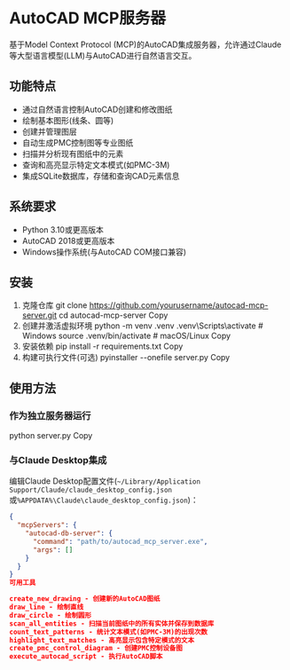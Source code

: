 # AutoCAD MCP服务器

基于Model Context Protocol (MCP)的AutoCAD集成服务器，允许通过Claude等大型语言模型(LLM)与AutoCAD进行自然语言交互。

## 功能特点

- 通过自然语言控制AutoCAD创建和修改图纸
- 绘制基本图形(线条、圆等)
- 创建并管理图层
- 自动生成PMC控制图等专业图纸
- 扫描并分析现有图纸中的元素
- 查询和高亮显示特定文本模式(如PMC-3M)
- 集成SQLite数据库，存储和查询CAD元素信息

## 系统要求

- Python 3.10或更高版本
- AutoCAD 2018或更高版本
- Windows操作系统(与AutoCAD COM接口兼容)

## 安装

1. 克隆仓库
git clone https://github.com/yourusername/autocad-mcp-server.git
cd autocad-mcp-server
Copy
2. 创建并激活虚拟环境
python -m venv .venv
.venv\Scripts\activate  # Windows
source .venv/bin/activate  # macOS/Linux
Copy
3. 安装依赖
pip install -r requirements.txt
Copy
4. 构建可执行文件(可选)
pyinstaller --onefile server.py
Copy
## 使用方法

### 作为独立服务器运行
python server.py
Copy
### 与Claude Desktop集成

编辑Claude Desktop配置文件(`~/Library/Application Support/Claude/claude_desktop_config.json`或`%APPDATA%\Claude\claude_desktop_config.json`)：

```json
{
  "mcpServers": {
    "autocad-db-server": {
      "command": "path/to/autocad_mcp_server.exe",
      "args": []
    }
  }
}
可用工具

create_new_drawing - 创建新的AutoCAD图纸
draw_line - 绘制直线
draw_circle - 绘制圆形
scan_all_entities - 扫描当前图纸中的所有实体并保存到数据库
count_text_patterns - 统计文本模式(如PMC-3M)的出现次数
highlight_text_matches - 高亮显示包含特定模式的文本
create_pmc_control_diagram - 创建PMC控制设备图
execute_autocad_script - 执行AutoCAD脚本
